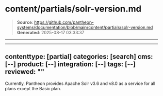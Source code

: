 # content/partials/solr-version.md

> **Source**: https://github.com/pantheon-systems/documentation/blob/main/content/partials/solr-version.md
> **Generated**: 2025-08-17 03:33:37

---

---
contenttype: [partial]
categories: [search]
cms: [--]
product: [--]
integration: [--]
tags: [--]
reviewed: ""
---

Currently, Pantheon provides Apache Solr v3.6 and v8.0 as a service for all plans except the Basic plan.